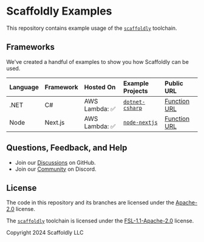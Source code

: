 # Scaffoldly Examples

This repository contains example usage of the [`scaffoldly`](https://scaffoldly.dev) toolchain.

## Frameworks

We've created a handful of examples to show you how Scaffoldly can be used.

| Language | Framework | Hosted On      | Example Projects                                                                        | Public URL                                                                                           |
| :------- | :-------- | :------------- | :-------------------------------------------------------------------------------------- | :--------------------------------------------------------------------------------------------------- |
| .NET     | C#        | AWS Lambda: ✅ | [`dotnet-csharp`](https://github.com/scaffoldly/scaffoldly-examples/tree/dotnet-csharp) | [Function URL](https://wmnaydmf2zp5s7rw4htcw5rcku0cwkfq.lambda-url.us-east-1.on.aws/weatherforecast) |
| Node     | Next.js   | AWS Lambda: ✅ | [`node-nextjs`](https://github.com/scaffoldly/scaffoldly-examples/tree/node-nextjs)     | [Function URL](https://inne3tcyuarfqwqz633ojyg2qe0ldglc.lambda-url.us-east-1.on.aws/)                |

## Questions, Feedback, and Help

- Join our [Discussions](https://github.com/scaffoldly/scaffoldly/discussions) on GitHub.
- Join our [Community](https://scaffoldly.dev/community) on Discord.

## License

The code in this repository and its branches are licensed under the [Apache-2.0](LICENSE.md) license.

The [`scaffoldly`](https://github.com/scaffoldly/scaffoldly) toolchain is licensed under the [FSL-1.1-Apache-2.0](https://github.com/scaffoldly/scaffoldly?tab=License-1-ov-file) license.

Copyright 2024 Scaffoldly LLC
